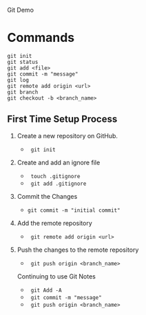 Git Demo

# Commands

```
git init
git status
git add <file>
git commit -m "message"
git log
git remote add origin <url>
git branch
git checkout -b <branch_name>
```

## First Time Setup Process
1. Create a new  repository on GitHub.

    - ``` git init```
2. Create and add an ignore file
    - ``` touch .gitignore```
    - ``` git add .gitignore```
3. Commit the Changes
    - ```git commit -m "initial commit"```
4. Add the remote repository
    - ``` git remote add origin <url>```
5. Push the changes to the remote repository
    - ``` git push origin <branch_name>```

    Continuing to use Git Notes
    - ``` git Add -A```
    - ``` git commit -m "message"```
    - ``` git push origin <branch_name>```

    